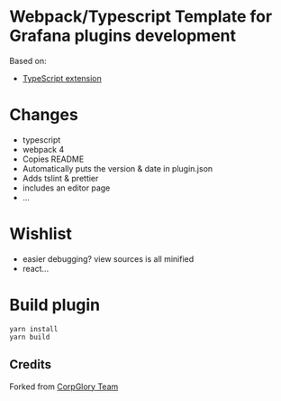 # Webpack/Typescript Template for Grafana plugins development

Based on:
* [TypeScript extension](https://github.com/CorpGlory/grafana-plugin-template-webpack)


# Changes

* typescript
* webpack 4
* Copies README
* Automatically puts the version & date in plugin.json
* Adds tslint & prettier
* includes an editor page
* ...


# Wishlist
* easier debugging?  view sources is all minified 
* react...


# Build plugin

```
yarn install
yarn build
```


## Credits

Forked from [CorpGlory Team](http://corpglory.com/)
